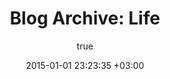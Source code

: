 ---
layout: archive
title: "Blog Archive: Life"
status: publish
includeheader: false
published: true
language: en
author:
  display_name: Oiva Eskola
  login: oiva
  email: oiva.eskola@gmail.com
  url: ''
author_login: oiva
author_email: oiva.eskola@gmail.com
date: 2015-01-01 23:23:35 +03:00
date_gmt: 2015-01-01 21:23:35 +03:00
tags: []
category: life
old_tags: []
comments: []
---